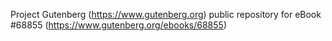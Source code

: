 Project Gutenberg (https://www.gutenberg.org) public repository for eBook #68855 (https://www.gutenberg.org/ebooks/68855)
